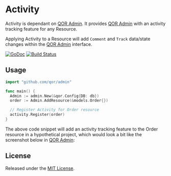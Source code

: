 # Activity

Activity is dependant on [QOR Admin](https://github.com/qor/admin). It provides [QOR Admin](https://github.com/qor/admin) with an activity tracking feature for any Resource.

Applying Activity to a Resource will add `Comment` and `Track` data/state changes within the [QOR Admin](https://github.com/qor/admin) interface.

[![GoDoc](https://godoc.org/github.com/qor/activity?status.svg)](https://godoc.org/github.com/qor/activity)
[![Build Status](https://travis-ci.com/qor/activity.svg?branch=master)](https://travis-ci.com/qor/activity)

## Usage

```go
import "github.com/qor/admin"

func main() {
  Admin := admin.New(&qor.Config{DB: db})
  order := Admin.AddResource(&models.Order{})

  // Register Activity for Order resource
  activity.Register(order)
}
```

The above code snippet will add an activity tracking feature to the Order resource in a hypothetical project, which would look a bit like the screenshot below in [QOR Admin](https://github.com/qor/admin):

## License

Released under the [MIT License](http://opensource.org/licenses/MIT).
